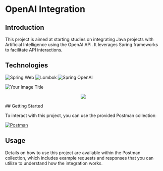 # OpenAI Integration

## Introduction

This project is aimed at starting studies on integrating Java projects with Artificial Intelligence using the OpenAI API. It leverages Spring frameworks to facilitate API interactions.

## Technologies

![Spring Web](https://img.shields.io/badge/Spring%20Web-6DB33F?style=for-the-badge&logo=spring&logoColor=white)
![Lombok](https://img.shields.io/badge/Lombok-BC4521?style=for-the-badge&logo=lombok&logoColor=white)
![Spring OpenAI](https://img.shields.io/badge/Spring%20OpenAI-6DB33F?style=for-the-badge&logo=openai&logoColor=white)

![Your Image Title](https://www.google.com/url?sa=i&url=https%3A%2F%2Fgiphy.com%2Fgifs%2Fcontent-jasper-ai-Hrm0LJNRkPHDkLIHz9&psig=AOvVaw0H3Pk3CpHFw7n3bmpGPIHP&ust=1714050599177000&source=images&cd=vfe&opi=89978449&ved=0CBEQjRxqFwoTCPDK-5n22oUDFQAAAAAdAAAAABAE)
<p align="center">
  <img src="https://www.google.com/url?sa=i&url=https%3A%2F%2Fgiphy.com%2Fgifs%2Fcontent-jasper-ai-Hrm0LJNRkPHDkLIHz9&psig=AOvVaw0H3Pk3CpHFw7n3bmpGPIHP&ust=1714050599177000&source=images&cd=vfe&opi=89978449&ved=0CBEQjRxqFwoTCPDK-5n22oUDFQAAAAAdAAAAABAE">
</p>
## Getting Started

To interact with this project, you can use the provided Postman collection:

[![Postman](https://img.shields.io/badge/Postman-F24E1E?style=for-the-badge&logo=postman&logoColor=white)](https://lively-crater-8977.postman.co/workspace/CoopVotes~8e495481-16f7-4021-83e0-9683e5178f03/collection/25697794-11fb81ec-0609-4292-a99a-2b1c295921cc?action=share&creator=25697794)

## Usage

Details on how to use this project are available within the Postman collection, which includes example requests and responses that you can utilize to understand how the integration works.
